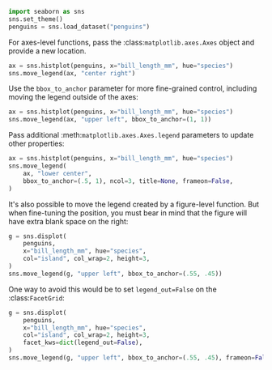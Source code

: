 ```python
import seaborn as sns
sns.set_theme()
penguins = sns.load_dataset("penguins")
```
For axes-level functions, pass the :class:`matplotlib.axes.Axes` object and provide a new location.

```python
ax = sns.histplot(penguins, x="bill_length_mm", hue="species")
sns.move_legend(ax, "center right")
```
Use the `bbox_to_anchor` parameter for more fine-grained control, including moving the legend outside of the axes:

```python
ax = sns.histplot(penguins, x="bill_length_mm", hue="species")
sns.move_legend(ax, "upper left", bbox_to_anchor=(1, 1))
```
Pass additional :meth:`matplotlib.axes.Axes.legend` parameters to update other properties:

```python
ax = sns.histplot(penguins, x="bill_length_mm", hue="species")
sns.move_legend(
    ax, "lower center",
    bbox_to_anchor=(.5, 1), ncol=3, title=None, frameon=False,
)
```
It's also possible to move the legend created by a figure-level function. But when fine-tuning the position, you must bear in mind that the figure will have extra blank space on the right:

```python
g = sns.displot(
    penguins,
    x="bill_length_mm", hue="species",
    col="island", col_wrap=2, height=3,
)
sns.move_legend(g, "upper left", bbox_to_anchor=(.55, .45))
```
One way to avoid this would be to set `legend_out=False` on the :class:`FacetGrid`:

```python
g = sns.displot(
    penguins,
    x="bill_length_mm", hue="species",
    col="island", col_wrap=2, height=3,
    facet_kws=dict(legend_out=False),
)
sns.move_legend(g, "upper left", bbox_to_anchor=(.55, .45), frameon=False)
```


```python

```
